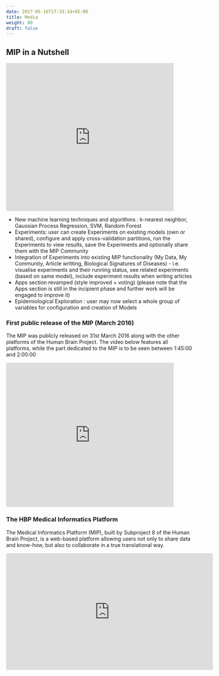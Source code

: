 ```yaml
---
date: 2017-05-16T17:33:14+02:00
title: Media
weight: 80
draft: false
---
```


## MIP in a Nutshell

<iframe width="90%" height="400px" src="https://www.youtube.com/embed/ZcWBKMq487c" frameborder="0" allowfullscreen></iframe>

- New machine learning techniques and algorithms : k-nearest neighbor, Gaussian Process Regression, SVM, Random Forest
- Experiments: user can create Experiments on existing models (own or shared), configure and apply cross-validation partitions, run the Experiments to view results, save the Experiments and optionally share them with the MIP Community
- Integration of Experiments into existing MIP functionality (My Data, My Community, Article writting, Biological Signatures of Diseases) - i.e. visualise experiments and their running status, see related experiments (based on same model), include experiment results when writing articles
- Apps section revamped (style improved + voting) (please note that the Apps section is still in the incipient phase and further work will be engaged to improve it)
- Epidemiological Exploration : user may now select a whole group of variables for configuration and creation of Models

### First public release of the MIP (March 2016)</h3>

The MIP was publicly released on 31st March 2016 along with the other platforms of the Human Brain Project. The video below features all platforms, while the part dedicated to the MIP is to be seen between 1:45:00 and 2:00:00

<iframe width="90%" height="390" src="https://www.youtube.com/embed/2XXz2quUWFQ" frameborder="0" allowfullscreen></iframe>

### The HBP Medical Informatics Platform

The Medical Informatics Platform (MIP), built by Subproject 8 of the Human Brain Project, is a web-based platform allowing users not only to share data and know-how, but also to collaborate in a true translational way.

<iframe width="560" height="315" src="https://www.youtube.com/embed/MNWExzouMJw" frameborder="0" allowfullscreen></iframe>
